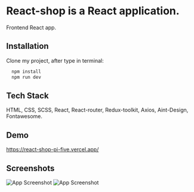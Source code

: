 
# React-shop is a React application.

Frontend React app.

## Installation

Clone my project, after type in terminal:

```bash
  npm install 
  npm run dev
```

## Tech Stack

HTML, CSS, SCSS, React, React-router, Redux-toolkit, Axios, Aint-Design, Fontawesome.

## Demo

https://react-shop-pi-five.vercel.app/

## Screenshots

![App Screenshot](https://i.postimg.cc/1zsFG8Zw/react-shop1.jpg)
![App Screenshot](https://i.postimg.cc/hj37RMQ1/react-shop2.jpg)
